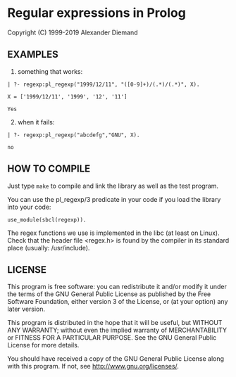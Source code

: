 Regular expressions in Prolog
=============================

Copyright (C) 1999-2019  Alexander Diemand


EXAMPLES
--------
1) something that works:

```
| ?- regexp:pl_regexp("1999/12/11", "([0-9]+)/(.*)/(.*)", X).

X = ['1999/12/11', '1999', '12', '11']

Yes
```

2) when it fails:

```
| ?- regexp:pl_regexp("abcdefg","GNU", X).

no
```


HOW TO COMPILE
--------------

Just type `make` to compile and link the library as well as the test program.

You can use the pl_regexp/3 predicate in your code if you load the library into your code:

```
use_module(sbcl(regexp)).
```

The regex functions we use is implemented in the libc (at least on Linux).
Check that the header file <regex.h> is found by the compiler in its standard place (usually: /usr/include).


LICENSE
-------

This program is free software: you can redistribute it and/or modify
it under the terms of the GNU General Public License as published by
the Free Software Foundation, either version 3 of the License, or
(at your option) any later version.

This program is distributed in the hope that it will be useful,
but WITHOUT ANY WARRANTY; without even the implied warranty of
MERCHANTABILITY or FITNESS FOR A PARTICULAR PURPOSE.  See the
GNU General Public License for more details.

You should have received a copy of the GNU General Public License
along with this program.  If not, see <http://www.gnu.org/licenses/>.
